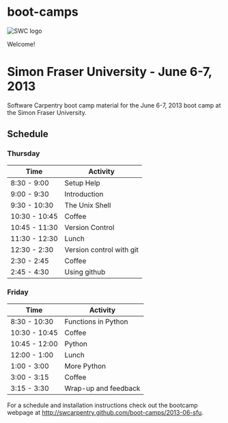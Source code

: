 boot-camps
==========
![SWC logo](http://software-carpentry.org/img/software-carpentry-banner.png)

Welcome!

# Simon Fraser University - June 6-7, 2013
Software Carpentry boot camp material
for the June 6-7, 2013 boot camp at the Simon Fraser University.



## Schedule
### Thursday
| Time          |  Activity                            |
|---------------|--------------------------------------|
| 8:30 - 9:00   |  Setup Help                          |
| 9:00 - 9:30   |  Introduction                        |
| 9:30 - 10:30  |	 The Unix Shell              |
| 10:30 - 10:45 |	 Coffee                              |
| 10:45 - 11:30 |  Version Control              |
| 11:30 - 12:30 |	 Lunch                               |
| 12:30 - 2:30  |  Version control with git            |
| 2:30 - 2:45   |  Coffee                              |
| 2:45 - 4:30 	|  Using github |



### Friday

| Time          |  Activity                            |
|---------------|--------------------------------------|
| 8:30 - 10:30  |  Functions in Python      |
| 10:30 - 10:45 |	 Coffee                              |
| 10:45 - 12:00 |  Python     |
| 12:00 - 1:00  |	 Lunch                               |
| 1:00 - 3:00   |  More Python  |
| 3:00 - 3:15   |  Coffee                              |
| 3:15 - 3:30 	|  Wrap-up and feedback                |


For a schedule and installation instructions check out the bootcamp webpage at
http://swcarpentry.github.com/boot-camps/2013-06-sfu.
